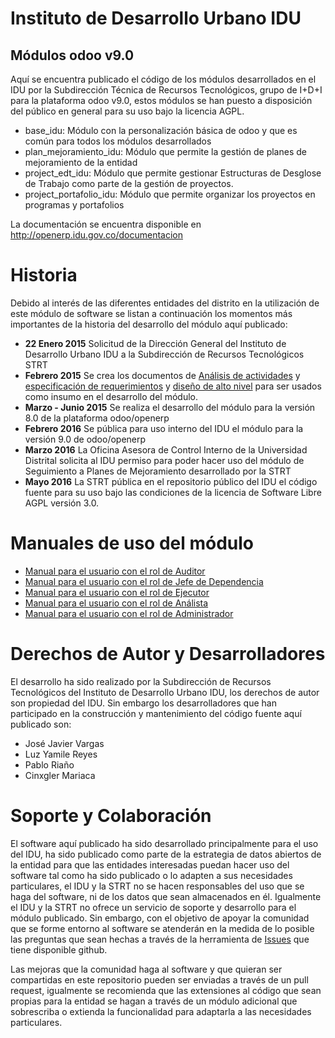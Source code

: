 # Instituto de Desarrollo Urbano IDU
## Módulos odoo v9.0

Aquí se encuentra publicado el código de los módulos desarrollados en el IDU por la Subdirección Técnica de Recursos Tecnológicos, grupo de I+D+I para la plataforma odoo v9.0, estos módulos se han puesto a disposición del público en general para su uso bajo la licencia AGPL.

- base_idu: Módulo con la personalización básica de odoo y que es común para todos los módulos desarrollados
- plan_mejoramiento_idu: Módulo que permite la gestión de planes de mejoramiento de la entidad
- project_edt_idu: Módulo que permite gestionar Estructuras de Desglose de Trabajo como parte de la gestión de proyectos.
- project_portafolio_idu: Módulo que permite organizar los proyectos en programas y portafolios

La documentación se encuentra disponible en http://openerp.idu.gov.co/documentacion

# Historia

Debido al interés de las diferentes entidades del distrito en la utilización de este módulo de software se listan a continuación los momentos más importantes de la historia del desarrollo del módulo aquí publicado:

- **22 Enero 2015** Solicitud de la Dirección General del Instituto de Desarrollo Urbano IDU a la Subdirección de Recursos Tecnológicos STRT
- **Febrero 2015** Se crea los documentos de [Análisis de actividades](https://openerp.idu.gov.co/documentacion/chie/planes_de_mejoramiento/analisis_actividades.html) y [especificación de requerimientos](https://openerp.idu.gov.co/documentacion/chie/planes_de_mejoramiento/especificacion_requerimientos.html) y [diseño de alto nivel](https://openerp.idu.gov.co/documentacion/chie/planes_de_mejoramiento/diseno_alto_nivel.html) para ser usados como insumo en el desarrollo del módulo.
- **Marzo - Junio 2015** Se realiza el desarrollo del módulo para la versión 8.0 de la plataforma odoo/openerp
- **Febrero 2016** Se pública para uso interno del IDU el módulo para la versión 9.0 de odoo/openerp
- **Marzo 2016** La Oficina Asesora de Control Interno de la Universidad Distrital solicita al IDU permiso para poder hacer uso del módulo de Seguimiento a Planes de Mejoramiento desarrollado por la STRT
- **Mayo 2016** La STRT pública en el repositorio público del IDU el código fuente para su uso bajo las condiciones de la licencia de Software Libre AGPL versión 3.0.

# Manuales de uso del módulo

- [Manual para el usuario con el rol de Auditor](https://openerp.idu.gov.co/documentacion/chie/planes_de_mejoramiento/documentacion/usuario_oci.html)
- [Manual para el usuario con el rol de Jefe de Dependencia](https://openerp.idu.gov.co/documentacion/chie/planes_de_mejoramiento/documentacion/usuario_jefed.html)
- [Manual para el usuario con el rol de Ejecutor](https://openerp.idu.gov.co/documentacion/chie/planes_de_mejoramiento/documentacion/usuario_ejecutor.html)
- [Manual para el usuario con el rol de Análista](https://openerp.idu.gov.co/documentacion/chie/planes_de_mejoramiento/documentacion/usuario_analista.html)
- [Manual para el usuario con el rol de Administrador](https://openerp.idu.gov.co/documentacion/chie/planes_de_mejoramiento/documentacion/usuario_administradro.html)

# Derechos de Autor y Desarrolladores

El desarrollo ha sido realizado por la Subdirección de Recursos Tecnológicos del Instituto de Desarrollo Urbano IDU, los derechos de autor son propiedad del IDU. Sin embargo los desarrolladores que han participado en la construcción y mantenimiento del código fuente aquí publicado son:

- José Javier Vargas
- Luz Yamile Reyes
- Pablo Riaño
- Cinxgler Mariaca

# Soporte y Colaboración


El software aquí publicado ha sido desarrollado principalmente para el uso del IDU, ha sido publicado como parte de la estrategia de datos abiertos de la entidad para que las entidades interesadas puedan hacer uso del software tal como ha sido publicado o lo adapten a sus necesidades particulares, el IDU y la STRT no se hacen responsables del uso que se haga del software, ni de los datos que sean almacenados en él. Igualmente el IDU y la STRT no ofrece un servicio de soporte y desarrollo para el módulo publicado. Sin embargo, con el objetivo de apoyar la comunidad que se forme entorno al software se atenderán en la medida de lo posible las preguntas que sean hechas a través de la herramienta de [Issues](https://github.com/idu-bogota/odoo-idu-addons-publico/issues) que tiene disponible github.

Las mejoras que la comunidad haga al software y que quieran ser compartidas en este repositorio pueden ser enviadas a través de un pull request, igualmente se recomienda que las extensiones al código que sean propias para la entidad se hagan a través de un módulo adicional que sobrescriba o extienda la funcionalidad para adaptarla a las necesidades particulares.
